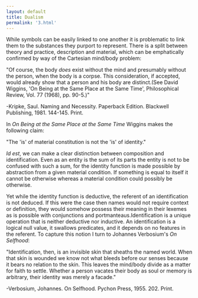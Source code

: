 ```yaml
---
layout: default
title: Dualism
permalink: '3.html'
---
```


While symbols can be easily linked to one another it is problematic to link them to the substances they purport to represent. There is a split between theory and practice, description and material, which can be emphatically confirmed by way of the Cartesian mind/body problem:

"Of course, the body *does* exist without the mind and presumably without the person, when the body is a corpse. This consideration, if accepted, would already show that a person and his body are distinct.(See David Wiggins, 'On Being at the Same Place at the Same Time', Philosophical Review, Vol. 77 (1968), pp. 90-5.)"

-Kripke, Saul. Naming and Necessity. Paperback Edition. Blackwell Publishing, 1981. 144-145. Print.

In *On Being at the Same Place at the Same Time* Wiggins makes the following claim:

"The 'is' of material constitution is not the 'is' of identity."

*Id est*, we can make a clear distinction between composition and identification. Even as an entity is the sum of its parts the entity is not to be confused with such a sum, for the identity function is made possible by abstraction from a given material condition. If something is equal to itself it cannot be otherwise whereas a material condition could possibly be otherwise.

Yet while the identity function is deductive, the referent of an identification is not deduced. If this were the case then names would not require context or definition, they would somehow possess their meaning in their lexemes as is possible with conjunctions and portmanteaus.Identification is a unique operation that is neither deductive nor inductive. An identification is a logical null value, it swallows predicates, and it depends on no features in the referent. To capture this notion I turn to Johannes Verbosium's *On Selfhood*:

"Identification, then, is an invisible skin that sheaths the named world. When that skin is wounded we know not what bleeds before our senses because it bears no relation to the skin. This leaves the mind/body divide as a matter for faith to settle. Whether a person vacates their body as soul or memory is arbitrary, their identity was merely a facade."

-Verbosium, Johannes. On Selfhood. Pychon Press, 1955. 202. Print.
